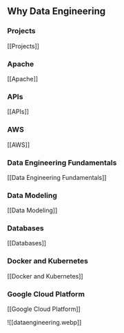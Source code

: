 ## Why Data Engineering

### Projects
[[Projects]]
### Apache
[[Apache]]

### APIs
[[APIs]]

### AWS
[[AWS]]


### Data Engineering Fundamentals
[[Data Engineering Fundamentals]]


### Data Modeling
[[Data Modeling]]


### Databases
[[Databases]]


### Docker and Kubernetes
[[Docker and Kubernetes]]


### Google Cloud Platform
[[Google Cloud Platform]]














![[dataengineering.webp]]



